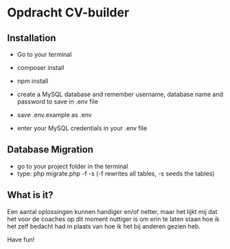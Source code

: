 # Opdracht CV-builder

## Installation
- Go to your terminal
- composer install
- npm install

- create a MySQL database and remember username, database name and password to save in .env file
- save .env.example as .env
- enter your MySQL credentials in your .env file

## Database Migration
- go to your project folder in the terminal
- type: php migrate.php -f -s (-f rewrites all tables, -s seeds the tables)

## What is it?
Een aantal oplossingen kunnen handiger en/of netter, maar het lijkt mij dat het voor de coaches op dit moment nuttiger is om erin te laten staan hoe ik het zelf bedacht had in plaats van hoe ik het bij anderen gezien heb. 


Have fun!
